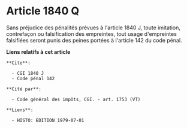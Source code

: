 # Article 1840 Q

Sans préjudice des pénalités prévues à l'article 1840 J, toute imitation, contrefaçon ou falsification des empreintes, tout
usage d'empreintes falsifiées seront punis des peines portées à l'article 142 du code pénal.

**Liens relatifs à cet article**

	**Cite**:

	  - CGI 1840 J
	  - Code pénal 142

	**Cité par**:

	  - Code général des impôts, CGI. - art. 1753 (VT)

	**Liens**:

	  - HISTO: EDITION 1979-07-01
